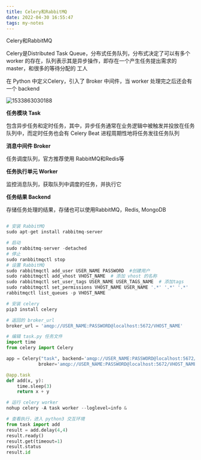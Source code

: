```yaml
---
title: Celery和RabbitMQ
date: 2022-04-30 16:55:47
tags: my-notes
---
```

Celery和RabbitMQ



Celery是Distributed Task Queue，分布式任务队列，分布式决定了可以有多个 worker 的存在，队列表示其是异步操作，即存在一个产生任务提出需求的 master，和很多的等待分配的 工人

在 Python 中定义Celery，引入了 Broker 中间件，当 worker 处理完之后还会有一个 backend

![1533863030188](assets/1533863030188.png)



**任务模块 Task**

包含异步任务和定时任务，其中，异步任务通常在业务逻辑中被触发并投放在任务队列中，而定时任务也会有 Celery Beat 进程周期性地将任务发往任务队列

**消息中间件 Broker**

任务调度队列，官方推荐使用 RabbitMQ和Redis等

**任务执行单元 Worker**

监控消息队列，获取队列中调度的任务，并执行它

**任务结果 Backend**

存储任务处理的结果，存储也可以使用RabbitMQ，Redis, MongoDB



```python

# 安装 RabbitMQ
sudo apt-get install rabbitmq-server

# 启动
sudo rabbitmq-server -detached
# 停止
sudo ranbbitmqctl stop
# 设置 RabbitMQ
sudo rabbitmqctl add_user USER_NAME PASSWORD  #创建用户
sudo rabbitmqctl add_vhost VHOST_NAME  # 添加 vhost 的名称
sudo rabbitmqctl set_user_tags USER_NAME USER_TAGS_NAME  # 添加tags
sudo rabbitmqctl set_permissions VHOST_NAME USER_NAME '.*' '.*' '.*'
rabbitmqctl list_queues -p VHOST_NAME

# 安装 celery
pip3 install celery

# 返回的 broker_url
broker_url = 'amqp://USER_NAME:PASSWORD@localhost:5672/VHOST_NAME'

# 编辑 task.py 任务文件
import time
from celery import Celery

app = Celery("task", backend='amqp://USER_NAME:PASSWORD@localhost:5672/VHOST_NAME',
            broker='amqp://USER_NAME:PASSWORD@localhost:5672/VHOST_NAME')

@app.task
def add(x, y):
    time.sleep(3)
    return x + y

# 运行 celery worker
nohup celery -A task worker --loglevel=info &

# 查看执行，进入 python3 交互环境
from task import add
result = add.delay(4,4)
result.ready()
result.get(timeout=1)
result.status
result.id
```